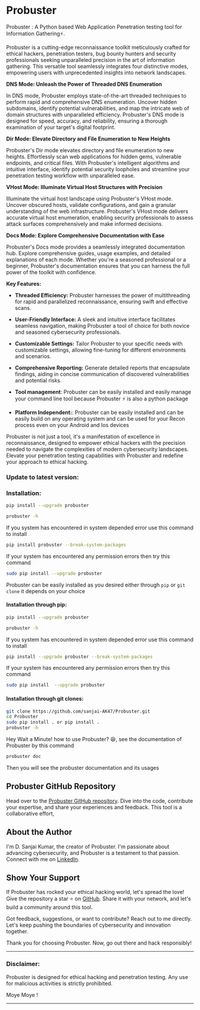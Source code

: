 # Probuster
Probuster : A Python based Web Application Penetration testing tool for Information Gathering⚡.

Probuster is a cutting-edge reconnaissance toolkit meticulously crafted for ethical hackers, penetration testers, bug bounty hunters and security professionals seeking unparalleled precision in the art of information gathering. This versatile tool seamlessly integrates four distinctive modes, empowering users with unprecedented insights into network landscapes.

**DNS Mode: Unleash the Power of Threaded DNS Enumeration**

In DNS mode, Probuster employs state-of-the-art threaded techniques to perform rapid and comprehensive DNS enumeration. Uncover hidden subdomains, identify potential vulnerabilities, and map the intricate web of domain structures with unparalleled efficiency. Probuster's DNS mode is designed for speed, accuracy, and reliability, ensuring a thorough examination of your target's digital footprint.

**Dir Mode: Elevate Directory and File Enumeration to New Heights**

Probuster's Dir mode elevates directory and file enumeration to new heights. Effortlessly scan web applications for hidden gems, vulnerable endpoints, and critical files. With Probuster's intelligent algorithms and intuitive interface, identify potential security loopholes and streamline your penetration testing workflow with unparalleled ease.

**VHost Mode: Illuminate Virtual Host Structures with Precision**

Illuminate the virtual host landscape using Probuster's VHost mode. Uncover obscured hosts, validate configurations, and gain a granular understanding of the web infrastructure. Probuster's VHost mode delivers accurate virtual host enumeration, enabling security professionals to assess attack surfaces comprehensively and make informed decisions.

**Docs Mode: Explore Comprehensive Documentation with Ease**

Probuster's Docs mode provides a seamlessly integrated documentation hub. Explore comprehensive guides, usage examples, and detailed explanations of each mode. Whether you're a seasoned professional or a beginner, Probuster's documentation ensures that you can harness the full power of the toolkit with confidence.

**Key Features:**

- **Threaded Efficiency:** Probuster harnesses the power of multithreading for rapid and parallelized reconnaissance, ensuring swift and effective scans.
  
- **User-Friendly Interface:** A sleek and intuitive interface facilitates seamless navigation, making Probuster a tool of choice for both novice and seasoned cybersecurity professionals.

- **Customizable Settings:** Tailor Probuster to your specific needs with customizable settings, allowing fine-tuning for different environments and scenarios.

- **Comprehensive Reporting:** Generate detailed reports that encapsulate findings, aiding in concise communication of discovered vulnerabilities and potential risks.
- **Tool management**: Probuster can be easily installed and easily manage your command line tool because Probuster ⚡ is also a python package
- **Platform Independent:**: Probuster can be easily installed and can be easily build on any operating system and can be used for your Recon process even on your Android and Ios devices

Probuster is not just a tool, it's a manifestation of excellence in reconnaissance, designed to empower ethical hackers with the precision needed to navigate the complexities of modern cybersecurity landscapes. Elevate your penetration testing 
capabilities with Probuster and redefine your approach to ethical hacking. 

### Update to latest version:

### Installation:

```bash
pip install --upgrade probuster

probuster -h
```
If you system has encountered in system depended error use this command to install
```bash
pip install probuster --break-system-packages
```
If your system has encountered any permission errors then try this command

```bash
sudo pip install --upgrade probuster
```

Probuster can be easily installed as you desired either through `pip` or `git clone` it depends on your choice

#### Installation through pip:

```bash
pip install --upgrade probuster

probuster -h
```
If you system has encountered in system depended error use this command to install
```bash
pip install --upgrade probuster --break-system-packages
```
If your system has encountered any permission errors then try this command

```bash
sudo pip install  --upgrade probuster
```
#### Installation through git clones:

```bash
git clone https://github.com/sanjai-AK47/Probuster.git
cd Probuster
sudo pip install . or pip install .
probuster -h
```

Hey Wait a Minute! how to use Probuster? 😆, see the documentation of Probuster by this command

```bash
probuster doc
```
Then you will see the probuster documentation and its usages

## Probuster GitHub Repository

Head over to the [Probuster GitHub repository](https://github.com/sanjai-AK47/Probuster). Dive into the code, contribute your expertise, and share your experiences and feedback. This tool is a collaborative effort, 
## About the Author

I'm D. Sanjai Kumar, the creator of Probuster. I'm passionate about advancing cybersecurity, and Probuster is a testament to that passion. Connect with me on [LinkedIn](https://www.linkedin.com/in/d-sanjai-kumar-109a7227b).

## Show Your Support

If Probuster has rocked your ethical hacking world, let's spread the love! Give the repository a star :star: on [GitHub](https://github.com/sanjai-AK47/Probuster). Share it with your network, and let's build a community around this tool.

Got feedback, suggestions, or want to contribute? Reach out to me directly. Let's keep pushing the boundaries of cybersecurity and innovation together.

Thank you for choosing Probuster. Now, go out there and hack responsibly!

---

### Disclaimer:
Probuster is designed for ethical hacking and penetration testing. Any use for malicious activities is strictly prohibited.

Moye Moye ! 

---
